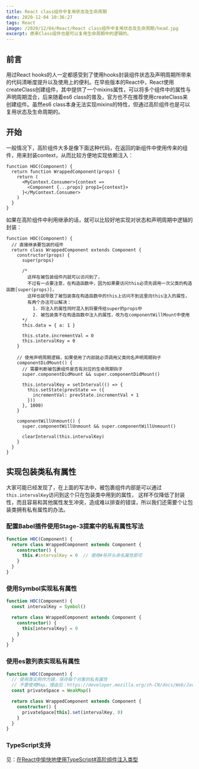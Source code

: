 ```yaml
---
title: React class组件中复用状态及生命周期
date: 2020-12-04 10:36:27
tags: React
image: /2020/12/04/React/React class组件中复用状态及生命周期/head.jpg
excerpt: 原来Class组件也是可以复用生命周期中的逻辑的。
---
```


## 前言

用过React hooks的人一定都感受到了使用hooks封装组件状态及声明周期所带来的代码清晰度提升以及使用上的便利。在早些版本的React中，React使用createClass创建组件，其中提供了一个mixins属性，可以将多个组件中的属性与声明周期混合，后来随着es6 class的普及，官方也不在推荐使用createClass来创建组件。虽然es6 class本身无法实现mixins的特性，但通过高阶组件也是可以复用状态及生命周期的。

## 开始

一般情况下，高阶组件大多是像下面这种代码，在返回的新组件中使用传来的组件，用来封装context，从而比较方便地实现依赖注入：

``` tsx
function HOC(Component) {
  return function WrappedComponent(props) {
    return (
      <MyContext.Consumer>{context =>
        <Component {...props} prop1={context}>
      }</MyContext.Consumer>
    )
  }
}
```

如果在高阶组件中利用继承的话，就可以比较好地实现对状态和声明周期中逻辑的封装：

``` tsx
function HOC(Component) {
  // 直接继承要包装的组件
  return class WrappedComponent extends Component {
    constructor(props) {
      super(props)

      /*
        这样在被包装组件内就可以访问到了，
        不过有一点要注意，在构造函数中，因为如果要访问this必须先调用一次父类的构造函数[super(props)]，
        这样也就导致了被包装类在构造函数中的this上访问不到这里向this注入的属性，
        有两个办法可以解决：
          1. 将注入的属性同时混入到将要传给super的props中
          2. 被包装类不在构造函数中注入的属性，改为在componentWillMount中使用
      */
      this.data = { a: 1 }

      this.state.incrementVal = 0
      this.intervalKey = 0
    }

    // 使用声明周期逻辑，如果使用了内部就必须调用父类同名声明周期钩子
    componentDidMount() {
      // 需要判断被包裹组件是否有对应的生命周期钩子
      super.componentDidMount && super.componentDidMount()

      this.intervalKey = setInterval(() => {
        this.setState(prevState => ({
          incrementVal: prevState.incrementVal + 1
        }))
      }, 1000)
    }

    componentWillUnmount() {
      super.componentWillUnmount && super.componentWillUnmount()

      clearInterval(this.intervalKey)
    }
  }
}
```

## 实现包装类私有属性

大家可能已经发现了，在上面的写法中，被包裹组件内部是可以通过`this.intervalKey`访问到这个只在包装类中用到的属性，
这样不仅降低了封装性，而且容易和其他属性发生冲突，造成难以排查的错误，所以我们还需要个让包装类拥有私有属性的办法。

### 配置Babel插件使用Stage-3提案中的私有属性写法

``` ts
function HOC(Component) {
  return class WrappedComponent extends Component {
    constructor() {
      this.#intervalKey = 0  // 使用#号开头命名属性即可
    }
  }
}
```

### 使用Symbol实现私有属性

```ts
function HOC(Component) {
  const intervalKey = Symbol()

  return class WrappedComponent extends Component {
    constructor() {
      this[intervalKey] = 0
    }  
  }
}
```

### 使用es散列表实现私有属性

``` ts
function HOC(Component) {
  // 使用类实例作为键，保存每个对象的私有属性
  // 不要使用Map，理由见：https://developer.mozilla.org/zh-CN/docs/Web/JavaScript/Reference/Global_Objects/WeakMap#Why_WeakMap
  const privateSpace = WeakMap()

  return class WrappedComponent extends Component {
    constructor() {
      privateSpace[this].set(intervalKey, 0)
    }
  }
}
```

### TypeScript支持

见：[在React中愉快地使用TypeScript#高阶组件注入类型](/2020/12/04/React/在React中愉快地使用TypeScript#高阶组件注入类型)